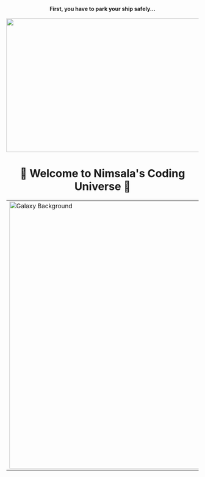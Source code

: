 <!-- GitHub Profile README -->

<!-- Start of the Universe 🚀 -->
<p align="center">
  <strong>First, you have to park your ship safely...</strong><br><br>
  <img src="https://media4.giphy.com/media/v1.Y2lkPTc5MGI3NjExOTljNHh5M2xjN2U4MXpqbzdtd2cydGwybjM3NWtpeHRiNndycnB3eCZlcD12MV9pbnRlcm5hbF9naWZfYnlfaWQmY3Q9Zw/Kc2J1Ox5fGmt6m9R6w/giphy.gif" width="600" height="350"/>
</p>

<!-- Welcome Message -->
<h1 align="center">
  🌌 Welcome to Nimsala's Coding Universe 🌌
</h1>

<!-- Side-by-side layout: Galaxy GIF (left) + Bio (right) -->
<table align="center">
  <tr>
    <td>
      <img src="https://cdn.pixabay.com/animation/2023/05/03/07/27/07-27-01-68_512.gif" alt="Galaxy Background" width="600" height="700"/>
    </td>
    <td style="padding-left: 30px; vertical-align: top;">
      <h2>🚀 Who Am I?</h2>
      <p>
        👩‍💻 I'm a passionate explorer in the world of technology.<br><br>
        🧠 <strong>AI Enthusiast</strong><br>
        🤖 <strong>Machine Learning & Deep Learning Practitioner</strong><br>
        🔬 <strong>AI Researcher</strong><br>
        📊 <strong>Data Science Explorer</strong><br><br>
        I believe the universe of code is infinite,<br>
        and I'm here to chart my own constellation in it ✨
      </p>
    </td>
  </tr>
</table>

